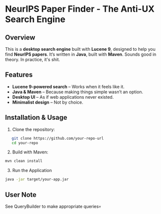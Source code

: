 # NeurIPS Paper Finder - The Anti-UX Search Engine  

## Overview  

This is a **desktop search engine** built with **Lucene 9**, designed to help you find **NeurIPS papers**. It’s written in **Java**, built with **Maven**. Sounds good in theory. In practice, it's shit.  

## Features  

- **Lucene 9-powered search** – Works when it feels like it.  
- **Java & Maven** – Because making things simple wasn’t an option.  
- **Desktop UI** – As if web applications never existed.  
- **Minimalist design** – Not by choice.  

## Installation & Usage  

1. Clone the repository:
```sh
   git clone https://github.com/your-repo-url
   cd your-repo
```

2. Build with Maven:
```sh
mvn clean install
```

3. Run the Application
```sh
java -jar target/your-app.jar
```

## User Note

See QueryBuilder to make appropriate queries💀
